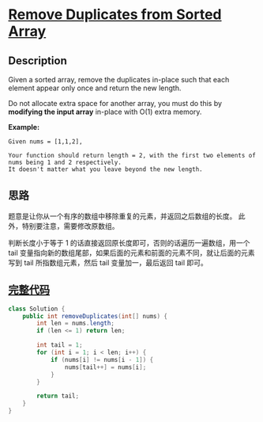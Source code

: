 # [Remove Duplicates from Sorted Array][title]

## Description

Given a sorted array, remove the duplicates in-place such that each element appear only once and return the new length.

Do not allocate extra space for another array, you must do this by **modifying the input array** in-place with O(1) extra memory.

**Example:**

```text
Given nums = [1,1,2],

Your function should return length = 2, with the first two elements of nums being 1 and 2 respectively.
It doesn't matter what you leave beyond the new length.
```

## 思路

题意是让你从一个有序的数组中移除重复的元素，并返回之后数组的长度。
此外，特别要注意，需要修改原数组。

判断长度小于等于 1 的话直接返回原长度即可，否则的话遍历一遍数组，用一个 tail 变量指向新的数组尾部，如果后面的元素和前面的元素不同，就让后面的元素写到 tail 所指数组元素，然后 tail 变量加一，最后返回 tail 即可。

## [完整代码][src]

```Java
class Solution {
    public int removeDuplicates(int[] nums) {
        int len = nums.length;
        if (len <= 1) return len;

        int tail = 1;
        for (int i = 1; i < len; i++) {
            if (nums[i] != nums[i - 1]) {
                nums[tail++] = nums[i];
            }
        }

        return tail;
    }
}
```

[title]: https://leetcode.com/problems/remove-duplicates-from-sorted-array
[src]: https://github.com/andavid/leetcode-java/blob/master/src/com/andavid/leetcode/_026/Solution.java
